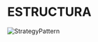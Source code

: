 # ESTRUCTURA

![StrategyPattern](https://user-images.githubusercontent.com/102325124/219812592-51c31030-3c3d-4126-8857-7592fcf79929.jpg)


